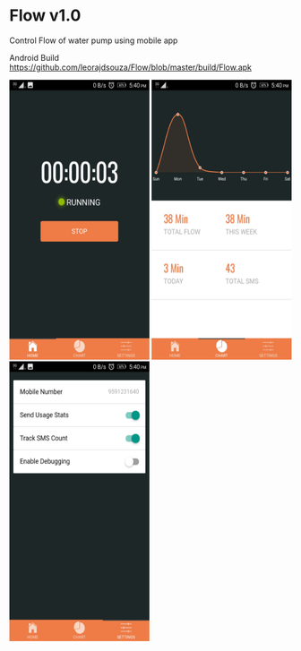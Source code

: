 # Flow v1.0
Control Flow of water pump using mobile app

Android Build <br>
https://github.com/leorajdsouza/Flow/blob/master/build/Flow.apk 

<img src="https://github.com/leorajdsouza/Flow/blob/master/screenshot/img3.jpeg" width="250" height="500" />
<img src="https://github.com/leorajdsouza/Flow/blob/master/screenshot/img1.jpeg" width="250" height="500" />
<img src="https://github.com/leorajdsouza/Flow/blob/master/screenshot/img2.jpeg" width="250" height="500" />

